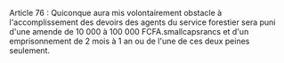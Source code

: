 Article 76 : Quiconque aura mis volontairement obstacle à
l'accomplissement des devoirs des agents du service forestier sera puni
d'une amende de 10 000 à 100 000 FCFA.smallcapsrancs et d'un
emprisonnement de 2 mois à 1 an ou de l'une de ces deux peines
seulement.